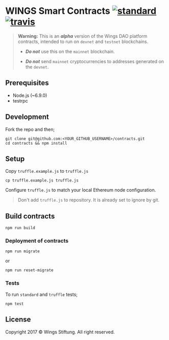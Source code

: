 # WINGS Smart Contracts [![standard][standard-image]][standard-url] [![travis][travis-image]][travis-url]

[standard-image]: https://img.shields.io/badge/code%20style-standard-brightgreen.svg
[standard-url]: http://standardjs.com/
[travis-image]: https://img.shields.io/travis/wingsdao/contracts.svg
[travis-url]: https://travis-ci.org/wingsdao/contracts

> **Warning:** This is an ***alpha*** version of the Wings DAO platform contracts, intended to run on `devnet` and `testnet` blockchains.
>
> * ***Do not*** use this on the `mainnet` blockchain.
>
> * ***Do not*** send `mainnet` cryptocurrencies to addresses generated on the `devnet`.


## Prerequisites

* Node.js (~6.9.0)
* testrpc


## Development

Fork the repo and then;

    git clone git@github.com:<YOUR_GITHUB_USERNAME>/contracts.git
    cd contracts && npm install


## Setup

Copy `truffle.example.js` to `truffle.js`

    cp truffle.example.js truffle.js

Configure `truffle.js` to match your local Ethereum node configuration.

> Don't add `truffle.js` to repository. It is already set to ignore by git.


## Build contracts

    npm run build


### Deployment of contracts

    npm run migrate

or

    npm run reset-migrate


### Tests

To run `standard` and `truffle` tests;

    npm test


## License

Copyright 2017 © Wings Stiftung. All right reserved.
